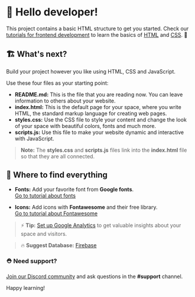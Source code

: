 # 👋 Hello developer!
This project contains a basic HTML structure to get you started. Check our [tutorials for frontend development](https://www.w3schools.com/where_to_start.asp) to learn the basics of [HTML](https://www.w3schools.com/html/default.asp) and [CSS](https://www.w3schools.com/css/default.asp). 🦄


## 🏗 What's next?

Build your project however you like using HTML, CSS and JavaScript. 

Use these four files as your starting point:

- **README.md:** This is the file that you are reading now. You can leave information to others about your website.
- **index.html:** This is the default page for your space, where you write HTML, the standard markup language for creating web pages.
- **styles.css:** Use the CSS file to style your content and change the look of your space with beautiful colors, fonts and much more. 
- **scripts.js:** Use this file to make your website dynamic and interactive with JavaScript. 

> **Note:** The **styles.css** and **scripts.js** files link into the **index.html** file so that they are all connected.


## 🎨 Where to find everything

- **Fonts:** Add your favorite font from **Google fonts**.  
	[Go to tutorial about fonts](https://developers.google.com/fonts/docs/getting_started)

- **Icons:** Add icons with **Fontawesome** and their free library.  
	[Go to tutorial about Fontawesome](https://fontawesome.com/docs/web/setup/get-started)

> ⚡️ **Tip:** [Set up Google Analytics](https://www.w3schools.com/howto/howto_google_analytics.asp) to get valuable insights about your space and visitors. 
	
> 🔥 **Suggest Database:** [Firebase](https://www.firebase.google.com)

### ⛑ Need support?
[Join our Discord community](https://discord.gg/SzqzRYtKa8) and ask questions in the **#support** channel.


Happy learning!